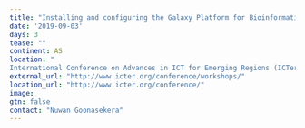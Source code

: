 ```yaml
---
title: "Installing and configuring the Galaxy Platform for Bioinformatics data analysis"
date: '2019-09-03'
days: 3
tease: ""
continent: AS
location: "
International Conference on Advances in ICT for Emerging Regions (ICTer), Colombo, Sri Lanka"
external_url: "http://www.icter.org/conference/workshops/"
location_url: "http://www.icter.org/conference/"
image: 
gtn: false
contact: "Nuwan Goonasekera"
---
```


